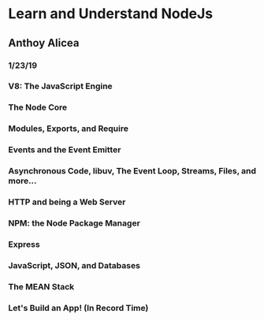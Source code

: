 # Learn and Understand NodeJs

## Anthoy Alicea

### 1/23/19

### V8: The JavaScript Engine

### The Node Core

### Modules, Exports, and Require

### Events and the Event Emitter

### Asynchronous Code, libuv, The Event Loop, Streams, Files, and more...

### HTTP and being a Web Server

### NPM: the Node Package Manager

### Express

### JavaScript, JSON, and Databases

### The MEAN Stack

### Let's Build an App! (In Record Time)